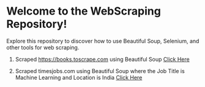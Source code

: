 # Welcome to the WebScraping Repository!

Explore this repository to discover how to use Beautiful Soup, Selenium, and other tools for web scraping.

1. Scraped https://books.toscrape.com using Beautiful Soup [Click Here](https://github.com/mukul-mschauhan/webscraping/blob/main/scrape_books.py)

2. Scraped timesjobs.com using Beautiful Soup where the Job Title is Machine Learning and Location is India [Click Here](https://github.com/mukul-mschauhan/webscraping/blob/main/ML_Jobs.py)
